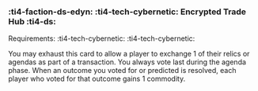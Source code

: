 ### :ti4-faction-ds-edyn: :ti4-tech-cybernetic: **Encrypted Trade Hub** :ti4-ds:

Requirements: :ti4-tech-cybernetic: :ti4-tech-cybernetic:

You may exhaust this card to allow a player to exchange 1 of their relics or agendas as part of a transaction.
You always vote last during the agenda phase.
When an outcome you voted for or predicted is resolved, each player who voted for that outcome gains 1 commodity.
